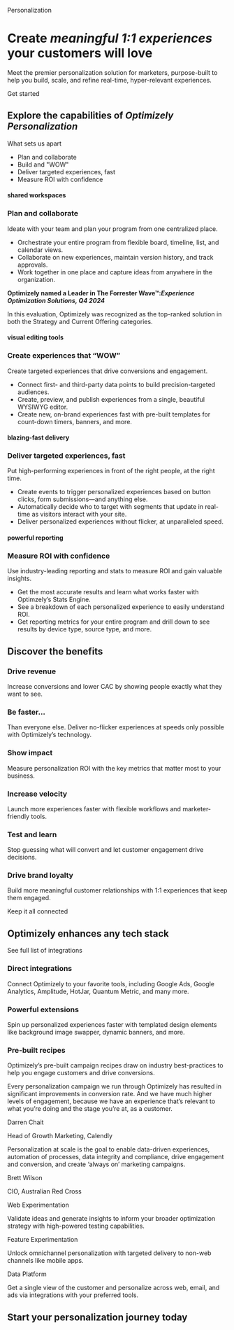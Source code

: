 Personalization

# Create _meaningful 1:1 experiences_ your customers will love

Meet the premier personalization solution for marketers, purpose-built to help
you build, scale, and refine real-time, hyper-relevant experiences.

Get started

## Explore the capabilities of _Optimizely Personalization_

What sets us apart

- Plan and collaborate
- Build and "WOW"
- Deliver targeted experiences, fast
- Measure ROI with confidence

#### shared workspaces

### Plan and collaborate

Ideate with your team and plan your program from one centralized place.

- Orchestrate your entire program from flexible board, timeline, list, and calendar views.
- Collaborate on new experiences, maintain version history, and track approvals.
- Work together in one place and capture ideas from anywhere in the organization.

**Optimizely named a Leader in The Forrester Wave™:_Experience Optimization
Solutions, Q4 2024_**

In this evaluation, Optimizely was recognized as the top-ranked solution in both
the Strategy and Current Offering categories.

#### visual editing tools

### Create experiences that “WOW”

Create targeted experiences that drive conversions and engagement.

- Connect first- and third-party data points to build precision-targeted audiences.
- Create, preview, and publish experiences from a single, beautiful WYSIWYG editor.
- Create new, on-brand experiences fast with pre-built templates for count-down timers, banners, and more.

#### blazing-fast delivery

### Deliver targeted experiences, fast

Put high-performing experiences in front of the right people, at the right time.

- Create events to trigger personalized experiences based on button clicks, form submissions—and anything else.
- Automatically decide who to target with segments that update in real-time as visitors interact with your site.
- Deliver personalized experiences without flicker, at unparalleled speed.

#### powerful reporting

### Measure ROI with confidence

Use industry-leading reporting and stats to measure ROI and gain valuable
insights.

- Get the most accurate results and learn what works faster with Optimzely’s Stats Engine.
- See a breakdown of each personalized experience to easily understand ROI.
- Get reporting metrics for your entire program and drill down to see results by device type, source type, and more.

## Discover the benefits

### Drive revenue

Increase conversions and lower CAC by showing people exactly what they want to
see.

### Be faster...

Than everyone else. Deliver no-flicker experiences at speeds only possible with
Optimizely’s technology.

### Show impact

Measure personalization ROI with the key metrics that matter most to your
business.

### Increase velocity

Launch more experiences faster with flexible workflows and marketer-friendly
tools.

### Test and learn

Stop guessing what will convert and let customer engagement drive decisions.

### Drive brand loyalty

Build more meaningful customer relationships with 1:1 experiences that keep them
engaged.

Keep it all connected

## Optimizely enhances any tech stack

See full list of integrations

### Direct integrations

Connect Optimizely to your favorite tools, including Google Ads, Google
Analytics, Amplitude, HotJar, Quantum Metric, and many more.

### Powerful extensions

Spin up personalized experiences faster with templated design elements like
background image swapper, dynamic banners, and more.

### Pre-built recipes

Optimizely’s pre-built campaign recipes draw on industry best-practices to help
you engage customers and drive conversions.

Every personalization campaign we run through Optimizely has resulted in
significant improvements in conversion rate. And we have much higher levels of
engagement, because we have an experience that’s relevant to what you’re doing
and the stage you’re at, as a customer.

Darren Chait

Head of Growth Marketing, Calendly

Personalization at scale is the goal to enable data-driven experiences,
automation of processes, data integrity and compliance, drive engagement and
conversion, and create ‘always on’ marketing campaigns.

Brett Wilson

CIO, Australian Red Cross

Web Experimentation

Validate ideas and generate insights to inform your broader optimization
strategy with high-powered testing capabilities.

Feature Experimentation

Unlock omnichannel personalization with targeted delivery to non-web channels
like mobile apps.

Data Platform

Get a single view of the customer and personalize across web, email, and ads via
integrations with your preferred tools.

## Start your personalization journey today
